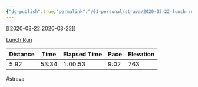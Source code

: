 ```yaml
---
{"dg-publish":true,"permalink":"/01-personal/strava/2020-03-22-lunch-run/"}
---
```



[[2020-03-22\|2020-03-22]]

[Lunch Run](https://www.strava.com/activities/3208490146)

| Distance | Time  | Elapsed Time | Pace | Elevation |
| -------- | ----- | ------------ | ---- | --------- |
| 5.92     | 53:34 | 1:00:53      | 9:02 | 763       |




#strava
